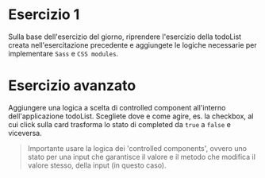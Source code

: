 # Esercizio 1 

Sulla base dell'esercizio del giorno, riprendere l'esercizio della todoList creata nell'esercitazione precedente e aggiungete le logiche necessarie per implementare `Sass` e `CSS modules`.

# Esercizio avanzato

Aggiungere una logica a scelta di controlled component all'interno dell'applicazione todoList. Scegliete dove e come agire, es. la checkbox, al cui click sulla card trasforma lo stato di completed da `true` a `false` e viceversa.

> Importante usare la logica dei 'controlled components', ovvero uno stato per una input che garantisce il valore e il metodo che modifica il valore stesso, della input (in questo caso).